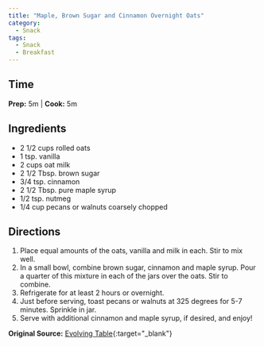 ```yaml
---
title: "Maple, Brown Sugar and Cinnamon Overnight Oats"
category:
  - Snack
tags:
  - Snack
  - Breakfast
---
```


## Time
**Prep:** 5m | **Cook:** 5m

## Ingredients
* 2 1/2 cups rolled oats
* 1 tsp. vanilla
* 2 cups oat milk
* 2 1/2 Tbsp. brown sugar
* 3/4 tsp. cinnamon
* 2 1/2 Tbsp. pure maple syrup
* 1/2 tsp. nutmeg
* 1/4 cup pecans or walnuts coarsely chopped

## Directions
1. Place equal amounts of the oats, vanilla and milk in each. Stir to mix well.
2. In a small bowl, combine brown sugar, cinnamon and maple syrup. Pour a quarter of this mixture in each of the jars over the oats. Stir to combine.
3. Refrigerate for at least 2 hours or overnight.
4. Just before serving, toast pecans or walnuts at 325 degrees for 5-7 minutes. Sprinkle in jar.
5. Serve with additional cinnamon and maple syrup, if desired, and enjoy!

**Original Source:** [Evolving Table](https://www.evolvingtable.com/maple-brown-sugar-cinnamon-overnight-oats/){:target="_blank"}
